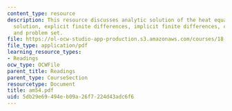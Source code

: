 ```yaml
---
content_type: resource
description: This resource discusses analytic solution of the heat equation, the fundamental
  solution, explicit finite differences, implicit finite differences, convection-diffusion
  and problem set.
file: https://ol-ocw-studio-app-production.s3.amazonaws.com/courses/18-086-mathematical-methods-for-engineers-ii-spring-2006/5db29e69494eb09a26f7224d43adc6f6_am54.pdf
file_type: application/pdf
learning_resource_types:
- Readings
ocw_type: OCWFile
parent_title: Readings
parent_type: CourseSection
resourcetype: Document
title: am54.pdf
uid: 5db29e69-494e-b09a-26f7-224d43adc6f6
---
```

